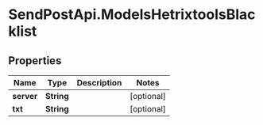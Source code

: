 # SendPostApi.ModelsHetrixtoolsBlacklist

## Properties

Name | Type | Description | Notes
------------ | ------------- | ------------- | -------------
**server** | **String** |  | [optional] 
**txt** | **String** |  | [optional] 


